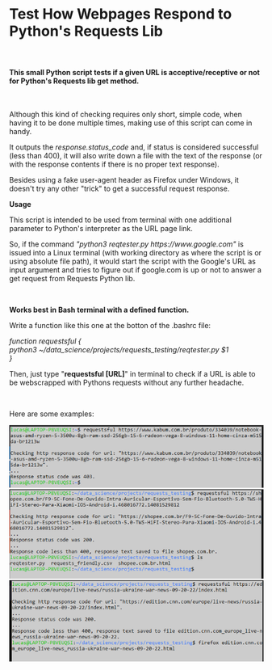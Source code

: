 <!DOCTYPE html>
<body>
<html>
<h1 style:'text-align: center; border: 3px solid green'>Test How Webpages Respond to Python's Requests Lib</h1>
<br>
<h4>This small Python script tests if a given URL is acceptive/receptive or not for Python's Requests lib get method.</h4>
<br>
<p>Although this kind of checking requires only short, simple code, when having it to be done multiple times, making use of this script can come in handy.</p>
<p>It outputs the <em>response.status_code</em> and, if status is considered successful (less than 400), it will also write down a file with the text of the response (or with the response contents if there is no proper text response).</p>
<p>Besides using a fake user-agent header as Firefox under Windows, it doesn't try any other "trick" to get a successful request response.</p>
<p><strong>Usage</strong></p>
<p>This script is intended to be used from terminal with one additional parameter to Python's interpreter as the URL page link.<p>
<p>So, if the command <em>"python3 reqtester.py https://www.google.com"</em> is issued into a Linux terminal (with working directory as where the script is or using absolute file path), it would start the script with the Google's URL as input argument and tries to figure out if google.com is up or not to answer a get request from Requests Python lib.</p>
    <br>
<p><strong>Works best in Bash terminal with a defined function.</strong></p>
<p>Write a function like this one at the botton of the .bashrc file:</p>
<p><em>function requestsful {<br>
    python3 ~/data_science/projects/requests_testing/reqtester.py $1<br>
}</em></p>
<p>Then, just type "<strong>requestsful [URL]</strong>" in terminal to check if a URL is able to be webscrapped with Pythons requests without any further headache.</p>
<br>
<p>Here are some examples:</p>
<img src="requests_test_pic.png" alt="kabum.com.br test">
<br>
<img src="requests_test_pic2.png" alt="shopee.com.br test">
<br>
<img src="requests_test_pic3.png" alt="edition.cnn.com test">
</body>
